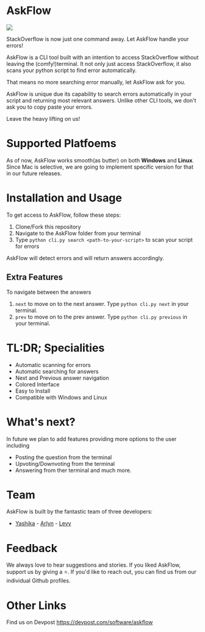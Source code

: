 # AskFlow

<img src="AskFlow\AskFlow_logo.jpg"/>

StackOverflow is now just one command away. Let AskFlow handle your errors!

AskFlow is a CLI tool built with an intention to access StackOverflow without leaving the (comfy!)terminal. It not only just access StackOverflow, it also scans your python script to find error automatically. 

That means no more searching error manually, let AskFlow ask for you. 

AskFlow is unique due its capability to search errors automatically in your script and returning most relevant answers. Unlike other CLI tools, we don't ask you to copy paste your errors. 

Leave the heavy lifting on us!

# Supported Platfoems

As of now, AskFlow works smooth(as butter) on both **Windows** and **Linux**. Since Mac is selective, we are going to implement specific version for that in our future releases. 

# Installation and Usage

To get access to AskFlow, follow these steps:

1. Clone/Fork this repository
2. Navigate to the AskFlow folder from your terminal
3. Type `python cli.py search <path-to-your-script>` to scan your script for errors

AskFlow will detect errors and will return answers accordingly.

## Extra Features

To navigate between the answers

1. `next` to move on to the next answer. Type `python cli.py next` in your terminal.
2. `prev` to move on to the prev answer. Type `python cli.py previous` in your terminal.

# TL:DR; Specialities

- Automatic scanning for errors 
- Automatic searching for answers
- Next and Previous answer navigation
- Colored Interface
- Easy to Install 
- Compatible with Windows and Linux

# What's next?

In future we plan to add features providing more options to the user including
- Posting the question from the terminal
- Upvoting/Downvoting from the terminal
- Answering from ther terminal 
and much more.

# Team

AskFlow is built by the fantastic team of three developers:
- [Yashika](https://github.com/yashika51/) - [Arlyn](https://github.com/Acrylami/) - [Levy](https://github.com/Levy-Naibei)

# Feedback

We always love to hear suggestions and stories. If you liked AskFlow, support us by giving a :star:. If you'd like to reach out, you can find us from our individual Github profiles. 

# Other Links

Find us on Devpost https://devpost.com/software/askflow


